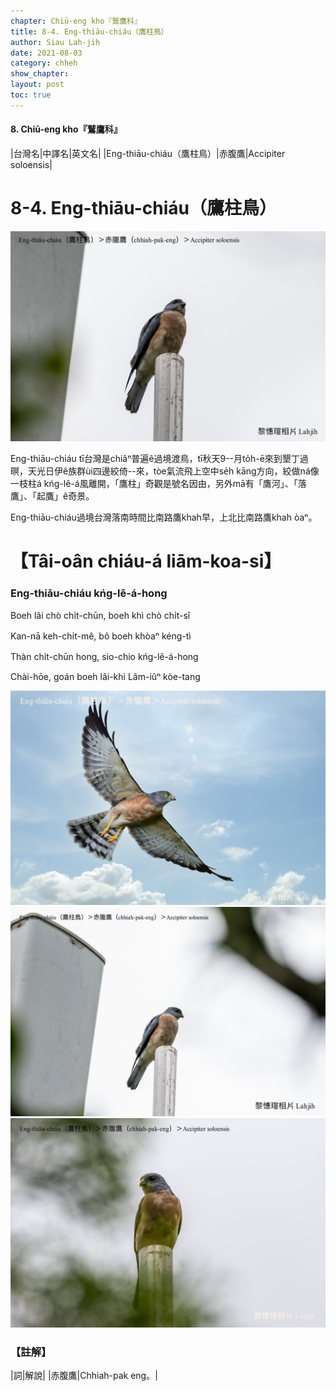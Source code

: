 ```yaml
---
chapter: Chiū-eng kho『鷲鷹科』
title: 8-4. Eng-thiāu-chiáu（鷹柱鳥）
author: Siau Lah-jih
date: 2021-08-03
category: chheh
show_chapter: 
layout: post
toc: true
---
```


#### 8. Chiū-eng kho『鷲鷹科』

|台灣名|中譯名|英文名|
|Eng-thiāu-chiáu（鷹柱鳥）|赤腹鷹|Accipiter soloensis|


# 8-4. Eng-thiāu-chiáu（鷹柱鳥）


![](../too5/08/08-4-1.鷹柱鳥.jpg)



Eng-thiāu-chiáu tī台灣是chiâⁿ普遍ê過境渡鳥，tī秋天9--月to̍h-ē來到墾丁過暝，天光日伊ê族群ùi四邊絞倚--來，tòe氣流飛上空中se̍h kāng方向，絞做ná像一枝柱á kńg-lê-á風離開，「鷹柱」奇觀是號名因由，另外mā有「鷹河」、「落鷹」、「起鷹」ê奇景。

Eng-thiāu-chiáu過境台灣落南時間比南路鷹khah早，上北比南路鷹khah òaⁿ。
	


# 【Tâi-oân chiáu-á liām-koa-si】

### **Eng-thiāu-chiáu kńg-lê-á-hong**

Boeh lâi chò chi̍t-chūn, boeh khì chò chi̍t-sî

Kan-nā keh-chi̍t-mê, bô boeh khòaⁿ kéng-tì

Thàn chi̍t-chūn hong, sio-chio kńg-lê-á-hong

Chài-hōe, goán boeh lâi-khì Lâm-iûⁿ kòe-tang


![](../too5/08/08-4-4.鷹柱鳥.jpg)
![](../too5/08/08-4-3.鷹柱鳥.jpg)
![](../too5/08/08-4-2.鷹柱鳥.jpg)


### 【註解】

|詞|解說|
|赤腹鷹|Chhiah-pak eng。|
